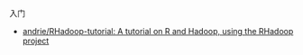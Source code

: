 入门

*   [andrie/RHadoop-tutorial: A tutorial on R and Hadoop, using the RHadoop project](https://github.com/andrie/RHadoop-tutorial)